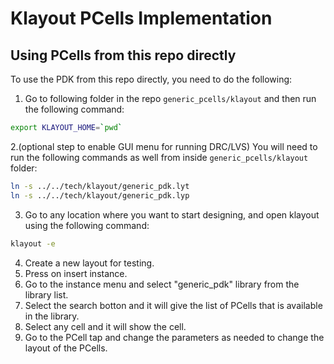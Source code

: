 Klayout PCells Implementation
=============================

## Using PCells from this repo directly
To use the PDK from this repo directly, you need to do the following:
1. Go to following folder in the repo `generic_pcells/klayout` and then run the following command:
```bash
export KLAYOUT_HOME=`pwd`
```
2.(optional step to enable GUI menu for running DRC/LVS) You will need to run the following commands as well from inside `generic_pcells/klayout` folder:
```bash
ln -s ../../tech/klayout/generic_pdk.lyt
ln -s ../../tech/klayout/generic_pdk.lyp
```
3. Go to any location where you want to start designing, and open klayout using the following command:
```bash
klayout -e
```
4. Create a new layout for testing.
5. Press on insert instance.
6. Go to the instance menu and select "generic_pdk" library from the library list.
7. Select the search botton and it will give the list of PCells that is available in the library.
8. Select any cell and it will show the cell.
9. Go to the PCell tap and change the parameters as needed to change the layout of the PCells.
